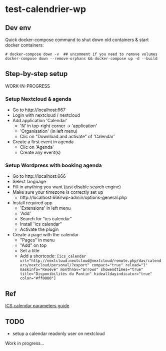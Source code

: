 # test-calendrier-wp

## Dev env

Quick docker-compose command to shut down old containers & start docker containers:

```
# docker-compose down -v  ## uncomment if you need to remove volumes
docker-compose down --remove-orphans && docker-compose up -d --build
```

## Step-by-step setup

WORK-IN-PROGRESS

### Setup Nextcloud & agenda

- Go to http://localhost:667
- Login with nextcloud / nextcloud
- Add application 'Calendar'
    - 'N' in top-right corner -> 'application'
    - 'Organisation' (in left menu)
    - Clic on "Download and activate" of 'Calendar'
- Create a first event in agenda
    - Clic on 'Agenda'
    - Create any event(s)

### Setup Wordpress with booking agenda

- Go to http://localhost:666
- Select language
- Fill in anything you want (just disable search engine)
- Make sure your timezone is correctly set up
    - http://localhost:666/wp-admin/options-general.php
- Install required app
    - 'Extensions' in left menu
    - 'Add'
    - Search for "ics calendar"
    - Install 'ics calendar"
    - Activate the plugin
- Create a page with the calendar
    - "Pages" in menu
    - "Add" on top
    - Set a title
    - Add a shortcode:
      `[ics_calendar url="http://nextcloud:nextcloud@nextcloud/remote.php/dav/calendars/nextcloud/personal/?export" compact="true" reload="1" maskinfo="Resevé" monthnav="arrows" showendtimes="true" title="Disponibilités du Pantin" hidealldayindicator="true" color="#ff0000"]`

## Ref

[ICS calendar parameters guide](https://icscalendar.com/icsdocs/)

## TODO

- setup a calendar readonly user on nextcloud

Work in progress...
